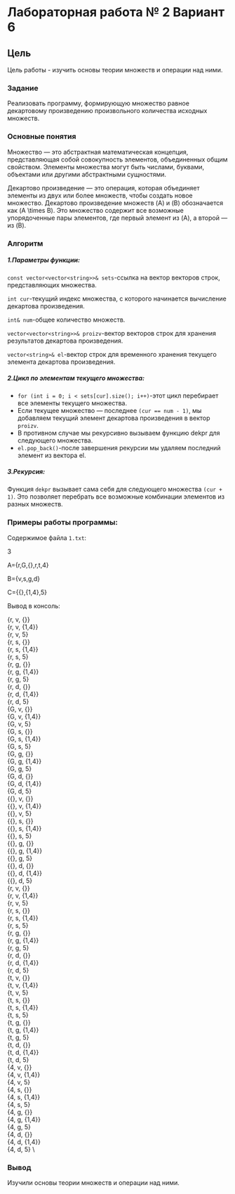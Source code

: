 # Лабораторная работа № 2 Вариант 6

## Цель

Цель работы - изучить основы теории множеств и операции над ними.

### Задание

Реализовать программу, формирующую множество равное декартовому произведению
произвольного количества исходных множеств.

### Основные понятия
Множество — это абстрактная математическая концепция, представляющая собой совокупность элементов, объединенных общим свойством. Элементы множества могут быть числами, буквами, объектами или другими абстрактными сущностями.

Декартово произведение — это операция, которая объединяет элементы из двух или более множеств, чтобы создать новое множество. Декартово произведение множеств (A) и (B) обозначается как (A \times B). Это множество содержит все возможные упорядоченные пары элементов, где первый элемент из (A), а второй — из (B).

### Алгоритм 
##### 1.Параметры функции:
`const vector<vector<string>>& sets`-cсылка на вектор векторов строк, представляющих множества.

`int cur`-текущий индекс множества, с которого начинается вычисление декартова произведения.

`int& num`-общее количество множеств.

`vector<vector<string>>& proizv`-вектор векторов строк для хранения результатов декартова произведения.

`vector<string>& el`-вектор строк для временного хранения текущего элемента декартова произведения.

##### 2.Цикл по элементам текущего множества:
- `for (int i = 0; i < sets[cur].size(); i++)`-этот цикл перебирает все элементы текущего множества.
- Если текущее множество — последнее `(cur == num - 1)`, мы добавляем текущий элемент декартова произведения в вектор `proizv`.
- В противном случае мы рекурсивно вызываем функцию dekpr для следующего множества.
- `el.pop_back()`-после завершения рекурсии мы удаляем последний элемент из вектора el.
##### 3.Рекурсия:
Функция `dekpr` вызывает сама себя для следующего множества `(cur + 1)`. Это позволяет перебрать все возможные комбинации элементов из разных множеств.
### Примеры работы программы:
Содержимое файла `1.txt`:

3 

A={r,G,{},r,t,4} 

B={v,s,g,d} 

C={{},{1,4},5} 

Вывод в консоль: 

{r, v, {}} \
{r, v, {1,4}} \
{r, v, 5} \
{r, s, {}} \
{r, s, {1,4}} \
{r, s, 5} \
{r, g, {}} \
{r, g, {1,4}} \
{r, g, 5} \
{r, d, {}} \
{r, d, {1,4}} \
{r, d, 5} \
{G, v, {}} \
{G, v, {1,4}} \
{G, v, 5} \
{G, s, {}} \
{G, s, {1,4}} \
{G, s, 5} \
{G, g, {}} \
{G, g, {1,4}} \
{G, g, 5} \
{G, d, {}} \
{G, d, {1,4}} \
{G, d, 5} \
{{}, v, {}} \
{{}, v, {1,4}} \
{{}, v, 5} \
{{}, s, {}} \
{{}, s, {1,4}} \
{{}, s, 5} \
{{}, g, {}} \
{{}, g, {1,4}} \
{{}, g, 5} \
{{}, d, {}} \
{{}, d, {1,4}} \
{{}, d, 5} \
{r, v, {}} \
{r, v, {1,4}} \
{r, v, 5} \
{r, s, {}} \
{r, s, {1,4}} \
{r, s, 5} \
{r, g, {}} \
{r, g, {1,4}} \
{r, g, 5} \
{r, d, {}} \
{r, d, {1,4}} \
{r, d, 5} \
{t, v, {}} \
{t, v, {1,4}} \
{t, v, 5} \
{t, s, {}} \
{t, s, {1,4}} \
{t, s, 5} \
{t, g, {}} \
{t, g, {1,4}} \
{t, g, 5} \
{t, d, {}} \
{t, d, {1,4}} \
{t, d, 5} \
{4, v, {}} \
{4, v, {1,4}} \
{4, v, 5} \
{4, s, {}} \
{4, s, {1,4}} \
{4, s, 5} \
{4, g, {}} \
{4, g, {1,4}} \
{4, g, 5} \
{4, d, {}} \
{4, d, {1,4}} \
{4, d, 5} \
### Вывод
Изучили основы теории множеств и операции над ними.
